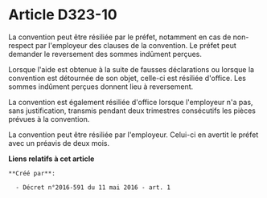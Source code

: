 # Article D323-10

La convention peut être résiliée par le préfet, notamment en cas de non-respect par l'employeur des clauses de la convention.
Le préfet peut demander le reversement des sommes indûment perçues. 

Lorsque l'aide est obtenue à la suite de fausses déclarations ou lorsque la convention est détournée de son objet, celle-ci
est résiliée d'office. Les sommes indûment perçues donnent lieu à reversement. 

La convention est également résiliée d'office lorsque l'employeur n'a pas, sans justification, transmis pendant deux
trimestres consécutifs les pièces prévues à la convention. 

La convention peut être résiliée par l'employeur. Celui-ci en avertit le préfet avec un préavis de deux mois.

**Liens relatifs à cet article**

	**Créé par**:

	  - Décret n°2016-591 du 11 mai 2016 - art. 1

